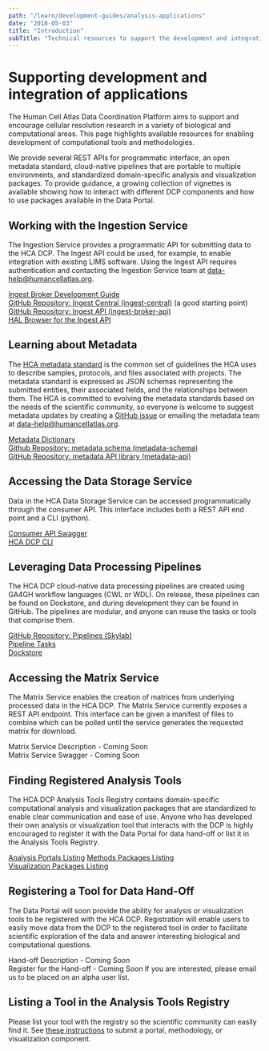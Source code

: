```yaml
---
path: "/learn/development-guides/analysis-applications"
date: "2018-05-03"
title: "Introduction"
subTitle: "Technical resources to support the development and integration of analysis applications."
---
```


# Supporting development and integration of applications

The Human Cell Atlas Data Coordination Platform aims to support and encourage cellular resolution research in a variety of biological and computational areas. This page highlights available resources for enabling development of computational tools and methodologies. 

We provide several REST APIs for programmatic interface, an open metadata standard, cloud-native pipelines that are portable to multiple environments, and standardized domain-specific analysis and visualization packages. To provide guidance, a growing collection of vignettes is available showing how to interact with different DCP components and how to use packages available in the Data Portal. 

## Working with the Ingestion Service

The Ingestion Service provides a programmatic API for submitting data to the HCA DCP. The Ingest API could be used, for example, to enable integration with existing LIMS software. Using the Ingest API requires authentication and contacting the Ingestion Service team at [data-help@humancellatlas.org](mailto:data-help@humancellatlas.org).

[Ingest Broker Development Guide](https://prod.data.humancellatlas.org/learn/development-guides/ingest-broker-development-guide)   
[GitHub Repository: Ingest Central (ingest-central)](https://github.com/HumanCellAtlas/ingest-central) (a good starting point)   
[GitHub Repository: Ingest API (ingest-broker-api)](https://github.com/HumanCellAtlas/ingest-broker-api)   
[HAL Browser for the Ingest API](http://api.ingest.dev.data.humancellatlas.org/browser/index.html)   

## Learning about Metadata


The [HCA metadata standard](/learn/metadata/structure) is the common set of guidelines the HCA uses to describe samples, protocols, and files associated with projects. The metadata standard is expressed as JSON schemas representing the submitted entities, their associated fields, and the relationships between them. The HCA is committed to evolving the metadata standards based on the needs of the scientific community, so everyone is welcome to suggest metadata updates by creating a [GitHub issue](https://github.com/HumanCellAtlas/metadata-schema/issues/new?labels=content&template=schema_update.md) or emailing the metadata team at [data-help@humancellatlas.org](mailto:data-help@humancellatlas.org).

[Metadata Dictionary](/learn/metadata/metadata-dictionary)   
[Github Repository: metadata schema (metadata-schema)](https://github.com/HumanCellAtlas/metadata-schema)   
[GitHub Repository: metadata API library (metadata-api)](https://github.com/HumanCellAtlas/metadata-api)   


## Accessing the Data Storage Service

Data in the HCA Data Storage Service can be accessed programmatically through the consumer API. This interface includes both a REST API end point and a CLI (python).

[Consumer API Swagger](https://dss.integration.data.humancellatlas.org)   
[HCA DCP CLI](https://hca.readthedocs.io/en/latest)   

## Leveraging Data Processing Pipelines

The HCA DCP cloud-native data processing pipelines are created using GA4GH workflow languages (CWL or WDL). On release, these pipelines can be found on Dockstore, and during development they can be found in GitHub. The pipelines are modular, and anyone can reuse the tasks or tools that comprise them.

[GitHub Repository: Pipelines (Skylab)](https://github.com/HumanCellAtlas/skylab)   
[Pipeline Tasks](https://github.com/HumanCellAtlas/skylab/tree/master/library/tasks)   
[Dockstore](https://dockstore.org)   

## Accessing the Matrix Service

The Matrix Service enables the creation of matrices from underlying processed data in the HCA DCP. The Matrix Service currently exposes a REST API endpoint. This interface can be given a manifest of files to combine which can be polled until the service generates the requested matrix for download.

Matrix Service Description - Coming Soon    
Matrix Service Swagger - Coming Soon   

## Finding Registered Analysis Tools

The HCA DCP Analysis Tools Registry contains domain-specific computational analysis and visualization packages that are standardized to enable clear communication and ease of use. Anyone who has developed their own analysis or visualization tool that interacts with the DCP is highly encouraged to register it with the Data Portal for data hand-off or list it in the Analysis Tools Registry.

[Analysis Portals Listing](https://dev.data.humancellatlas.org/analyze)
[Methods Packages Listing](https://prod.data.humancellatlas.org/analyze/methods)   
[Visualization Packages Listing](https://prod.data.humancellatlas.org/analyze/visualization)   

## Registering a Tool for Data Hand-Off

The Data Portal will soon provide the ability for analysis or visualization tools to be registered with the HCA DCP. Registration will enable users to easily move data from the DCP to the registered tool in order to facilitate scientific exploration of the data and answer interesting biological and computational questions.


Hand-off Description - Coming Soon   
Register for the Hand-off - Coming Soon
If you are interested, please email us to be placed on an alpha user list.

## Listing a Tool in the Analysis Tools Registry

Please list your tool with the registry so the scientific community can easily find it. See [these instructions](/contribute/analysis-tools-registry) to submit a portal, methodology, or visualization component.